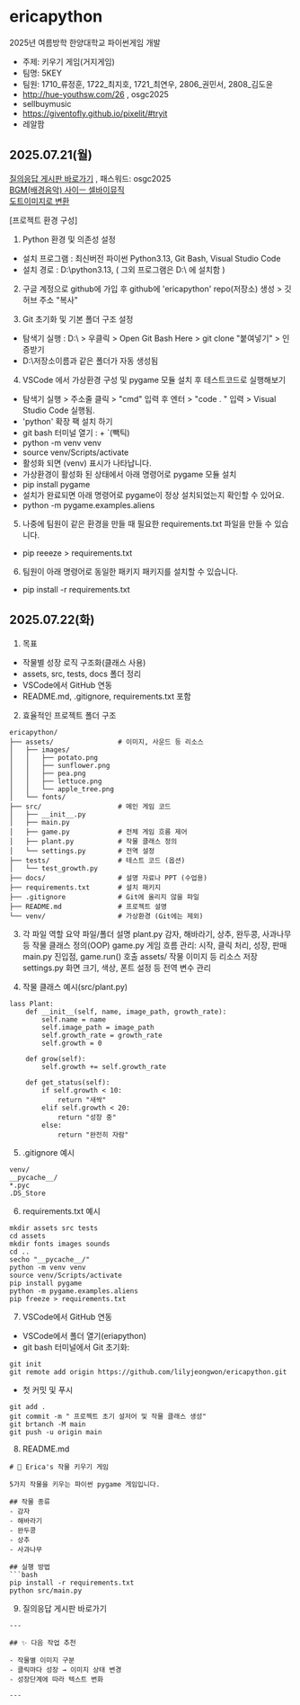 # ericapython
2025년 여름방학 한양대학교 파이썬게임 개발
- 주제: 키우기 게임(거지게임)
- 팀명: 5KEY
- 팀원: 1710_류정훈, 1722_최지호, 1721_최연우, 2806_권민서, 2808_김도윤
- http://hue-youthsw.com/26 , osgc2025
- sellbuymusic 
- https://giventofly.github.io/pixelit/#tryit
- 레알팜

## 2025.07.21(월)
[질의응답 게시판 바로가기](http://www.hue-youthsw.com/22) , 패스워드: osgc2025 <br>
[BGM(배경음악) 사이ㅡ 셀바이뮤직](https://www.sellbuymusic.com) <br>
[도트이미지로 변환](https://giventofly.github.io/pixelit/#tryit)

[프로젝트 환경 구성]
1. Python 환경 및 의존성 설정 
  - 설치 프로그램 : 최신버전 파이썬 Python3.13, Git Bash, Visual Studio Code
  - 설치 경로 : D:\python3.13, ( 그외 프로그램은 D:\ 에 설치함 )

2. 구글 계정으로 github에 가입 후 github에 'ericapython' repo(저장소) 생성 > 깃 허브 주소 "복사"

3. Git 초기화 및 기본 폴더 구조 설정
  - 탐색기 실행 : D:\ > 우클릭 > Open Git Bash Here > git clone "붙여넣기" > 인증받기
  - D:\저장소이름과 같은 폴더가 자동 생성됨

4. VSCode 에서 가상환경 구성 및 pygame 모듈 설치 후 테스트코드로 실행해보기
  - 탐색기 실행 > 주소줄 클릭 > "cmd" 입력 후 엔터 > "code . " 입력 > Visual Studio Code 실행됨.
  - 'python' 확장 팩 설치 하기
  - git bash 터미널 열기 : <Ctrl> + `(빽틱)
  - python -m venv venv
  - source venv/Scripts/activate
  - 활성화 되면 (venv) 표시가 나타납니다.
  - 가상환경이 활성화 된 상태에서 아래 명령어로 pygame 모듈 설치
  - pip install pygame
  - 설치가 완료되면 아래 명령어로 pygame이 정상 설치되었는지 확인할 수 있어요.
  - python -m pygame.examples.aliens

5. 나중에 팀원이 같은 환경을 만들 때 필요한 requirements.txt 파일을 만들 수 있습니다.
  - pip reeeze > requirements.txt

6. 팀원이 아래 명령어로 동일한 패키지 패키지를 설치할 수 있습니다.
  - pip install -r requirements.txt

## 2025.07.22(화)

1. 목표
  - 작물별 성장 로직 구조화(클래스 사용)
  - assets, src, tests, docs 폴더 정리
  - VSCode에서 GitHub 연동
  - README.md, .gitignore, requirements.txt 포함

2. 효율적인 프로젝트 폴더 구조
```
ericapython/
├── assets/                # 이미지, 사운드 등 리소스
│   ├── images/
│   │   ├── potato.png
│   │   ├── sunflower.png
│   │   ├── pea.png
│   │   ├── lettuce.png
│   │   └── apple_tree.png
│   └── fonts/
├── src/                   # 메인 게임 코드
│   ├── __init__.py
│   ├── main.py
│   ├── game.py            # 전체 게임 흐름 제어
│   ├── plant.py           # 작물 클래스 정의
│   └── settings.py        # 전역 설정
├── tests/                 # 테스트 코드 (옵션)
│   └── test_growth.py
├── docs/                  # 설명 자료나 PPT (수업용)
├── requirements.txt       # 설치 패키지
├── .gitignore             # Git에 올리지 않을 파일
├── README.md              # 프로젝트 설명
└── venv/                  # 가상환경 (Git에는 제외)
```

3. 각 파일 역할 요약
  파일/폴더              설명
  plant.py              감자, 해바라기, 상추, 완두콩, 사과나무 등 작물 클래스 정의(OOP)
  game.py               게임 흐름 관리: 시작, 클릭 처리, 성장, 판매
  main.py               진입점, game.run() 호출
  assets/               작물 이미지 등 리소스 저장
  settings.py           화면 크기, 색상, 폰트 설정 등 전역 변수 관리

4. 작물 클래스 예시(src/plant.py)
```
lass Plant:
    def __init__(self, name, image_path, growth_rate):
        self.name = name
        self.image_path = image_path
        self.growth_rate = growth_rate
        self.growth = 0

    def grow(self):
        self.growth += self.growth_rate

    def get_status(self):
        if self.growth < 10:
            return "새싹"
        elif self.growth < 20:
            return "성장 중"
        else:
            return "완전히 자람"
```
5. .gitignore 예시
```
venv/
__pycache__/
*.pyc
.DS_Store
```

6. requirements.txt 예시
```
mkdir assets src tests
cd assets
mkdir fonts images sounds
cd ..
secho "__pycache__/"
python -m venv venv
source venv/Scripts/activate
pip install pygame
python -m pygame.examples.aliens
pip freeze > requirements.txt
```

7. VSCode에서 GitHub 연동
- VSCode에서 폴더 열기(eriapython)
- git bash 터미널에서 Git 초기화:
```
git init
git remote add origin https://github.com/lilyjeongwon/ericapython.git
```
  - 첫 커밋 및 푸시
```
git add .
git commit -m " 프로젝트 초기 설저어 및 작물 클래스 생성"
git brtanch -M main
git push -u origin main
```

8. README.md
```
# 🌱 Erica's 작물 키우기 게임

5가지 작물을 키우는 파이썬 pygame 게임입니다.

## 작물 종류
- 감자
- 해바라기
- 완두콩
- 상추
- 사과나무

## 실행 방법
```bash
pip install -r requirements.txt
python src/main.py
```
9. 질의응답 게시판 바로가기
```
---

## ✨ 다음 작업 추천

- 작물별 이미지 구분
- 클릭마다 성장 → 이미지 상태 변경
- 성장단계에 따라 텍스트 변화

---

```


